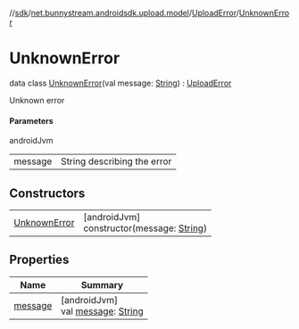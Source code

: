 //[sdk](../../../../index.md)/[net.bunnystream.androidsdk.upload.model](../../index.md)/[UploadError](../index.md)/[UnknownError](index.md)

# UnknownError

data class [UnknownError](index.md)(val message: [String](https://kotlinlang.org/api/latest/jvm/stdlib/kotlin/-string/index.html)) : [UploadError](../index.md)

Unknown error

#### Parameters

androidJvm

| | |
|---|---|
| message | String describing the error |

## Constructors

| | |
|---|---|
| [UnknownError](-unknown-error.md) | [androidJvm]<br>constructor(message: [String](https://kotlinlang.org/api/latest/jvm/stdlib/kotlin/-string/index.html)) |

## Properties

| Name | Summary |
|---|---|
| [message](message.md) | [androidJvm]<br>val [message](message.md): [String](https://kotlinlang.org/api/latest/jvm/stdlib/kotlin/-string/index.html) |
